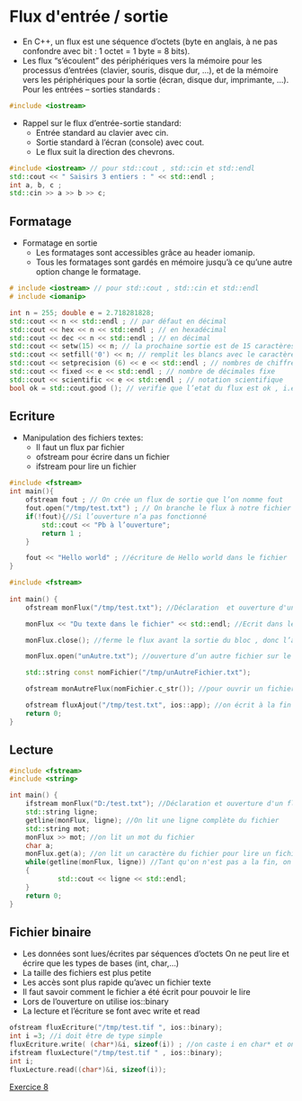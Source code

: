 # Flux d'entrée / sortie

* En C++, un flux est une séquence d’octets (byte en anglais, à ne pas confondre avec bit : 1 octet = 1 byte = 8 bits).
* Les flux “s’écoulent” des périphériques vers la mémoire pour les processus d’entrées (clavier, souris, disque dur, ...), et de la mémoire vers les périphériques pour la sortie (écran, disque dur, imprimante, ...).
Pour les entrées – sorties standards :

``` c++
#include <iostream>
```

* Rappel sur le flux d’entrée-sortie standard:
  * Entrée standard au clavier avec cin.
  * Sortie standard à l’écran (console) avec cout.
  * Le flux suit la direction des chevrons.

``` c++
#include <iostream> // pour std::cout , std::cin et std::endl
std::cout << " Saisirs 3 entiers : " << std::endl ;
int a, b, c ;
std::cin >> a >> b >> c;
```

## Formatage

* Formatage en sortie
  * Les formatages sont accessibles grâce au header iomanip.
  * Tous les formatages sont gardés en mémoire jusqu’à ce qu’une autre option change le formatage.

``` c++
# include <iostream> // pour std::cout , std::cin et std::endl
# include <iomanip>

int n = 255; double e = 2.718281828;
std::cout << n << std::endl ; // par défaut en décimal
std::cout << hex << n << std::endl ; // en hexadécimal
std::cout << dec << n << std::endl ; // en décimal
std::cout << setw(15) << n; // la prochaine sortie est de 15 caractères
std::cout << setfill('0') << n; // remplit les blancs avec le caractère ’0’
std::cout << setprecision (6) << e << std::endl ; // nombres de chiffres significatifs ou de décimales (si fixed est utilise)
std::cout << fixed << e << std::endl ; // nombre de décimales fixe
std::cout << scientific << e << std::endl ; // notation scientifique
bool ok = std::cout.good (); // verifie que l’etat du flux est ok , i.e. on peut effectuer des operations d’entree / sortie dessus. Idem avec std::cin
```

## Ecriture

* Manipulation des fichiers textes:
  * Il faut un flux par fichier
  * ofstream pour écrire dans un fichier
  * ifstream pour lire un fichier

``` c++
#include <fstream>
int main(){
    ofstream fout ; // On crée un flux de sortie que l’on nomme fout  
    fout.open("/tmp/test.txt") ; // On branche le flux à notre fichier si le fichier est dans le même répertoire que le programme, le nom suffit.Sinon on met le chemin complet
    if(!fout){//Si l’ouverture n’a pas fonctionné
        std::cout << "Pb à l’ouverture";
        return 1 ; 
    }

    fout << "Hello world" ; //écriture de Hello world dans le fichier  
}
```

``` c++
#include <fstream> 
 
int main() { 
    ofstream monFlux("/tmp/test.txt"); //Déclaration  et ouverture d'un flux permettant d'écrire dans le fichier

    monFlux << "Du texte dans le fichier" << std::endl; //Ecrit dans le fichier

    monFlux.close(); //ferme le flux avant la sortie du bloc , donc l’accès au fichier

    monFlux.open("unAutre.txt"); //ouverture d’un autre fichier sur le même flux

    std::string const nomFichier("/tmp/unAutreFichier.txt");

    ofstream monAutreFlux(nomFichier.c_str()); //pour ouvrir un fichier depuis une chaîne de caractère */

    ofstream fluxAjout("/tmp/test.txt", ios::app); //on écrit à la fin du fichier sans l’écraser
    return 0; 
}
```

## Lecture

``` c++
#include <fstream> 
#include <string>

int main() { 
    ifstream monFlux("D:/test.txt"); //Déclaration et ouverture d'un flux permettant de lire le fichier
    std::string ligne; 
    getline(monFlux, ligne); //On lit une ligne complète du fichier
    std::string mot; 
    monFlux >> mot; //on lit un mot du fichier	
    char a; 
    monFlux.get(a); //on lit un caractère du fichier pour lire un fichier en entier, on teste si on est arrivé au bout
    while(getline(monFlux, ligne)) //Tant qu'on n'est pas a la fin, on lit 
    {
            std::cout << ligne << std::endl;
    }
    return 0; 
}
```

## Fichier binaire

* Les données sont lues/écrites par séquences d’octets
On ne peut lire et écrire que les types de bases (int, char,…)
* La taille des fichiers est plus petite
* Les accès sont plus rapide qu’avec un fichier texte
* Il faut savoir comment le fichier a été écrit pour pouvoir le lire
* Lors de l’ouverture on utilise ios::binary
* La lecture et l’écriture se font avec write et read

``` c++
ofstream fluxEcriture("/tmp/test.tif ", ios::binary);
int i =3; //i doit être de type simple
fluxEcriture.write( (char*)&i, sizeof(i)) ; //on caste i en char* et on précise la taille prise en mémoire 
ifstream fluxLecture("/tmp/test.tif " , ios::binary);
int i;
fluxLecture.read((char*)&i, sizeof(i));
```

[Exercice 8](../Exercice8/README.md)